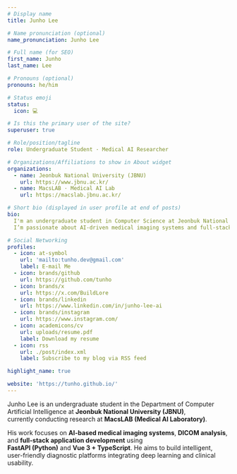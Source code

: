 ```yaml
---
# Display name
title: Junho Lee

# Name pronunciation (optional)
name_pronunciation: Junho Lee

# Full name (for SEO)
first_name: Junho
last_name: Lee

# Pronouns (optional)
pronouns: he/him

# Status emoji
status:
  icon: 💻

# Is this the primary user of the site?
superuser: true

# Role/position/tagline
role: Undergraduate Student · Medical AI Researcher

# Organizations/Affiliations to show in About widget
organizations:
  - name: Jeonbuk National University (JBNU)
    url: https://www.jbnu.ac.kr/
  - name: MacsLAB · Medical AI Lab
    url: https://macslab.jbnu.ac.kr/

# Short bio (displayed in user profile at end of posts)
bio:
  I'm an undergraduate student in Computer Science at Jeonbuk National University.
  I’m passionate about AI-driven medical imaging systems and full-stack development integrating FastAPI and Vue.

# Social Networking
profiles:
  - icon: at-symbol
    url: 'mailto:tunho.dev@gmail.com'
    label: E-mail Me
  - icon: brands/github
    url: https://github.com/tunho
  - icon: brands/x
    url: https://x.com/BuildLore
  - icon: brands/linkedin
    url: https://www.linkedin.com/in/junho-lee-ai
  - icon: brands/instagram
    url: https://www.instagram.com/
  - icon: academicons/cv
    url: uploads/resume.pdf
    label: Download my resume
  - icon: rss
    url: ./post/index.xml
    label: Subscribe to my blog via RSS feed

highlight_name: true

website: 'https://tunho.github.io/'
---
```


Junho Lee is an undergraduate student in the Department of Computer Artificial Intelligence at **Jeonbuk National University (JBNU)**,  
currently conducting research at **MacsLAB (Medical AI Laboratory)**.

His work focuses on **AI-based medical imaging systems**, **DICOM analysis**, and **full-stack application development** using  
**FastAPI (Python)** and **Vue 3 + TypeScript**. He aims to build intelligent, user-friendly diagnostic platforms integrating deep learning and clinical usability.
